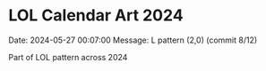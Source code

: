 # LOL Calendar Art 2024

Date: 2024-05-27 00:07:00
Message: L pattern (2,0) (commit 8/12)

Part of LOL pattern across 2024

